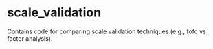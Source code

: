 # scale_validation

Contains code for comparing scale validation techniques (e.g., fofc vs factor analysis).
